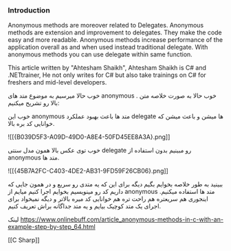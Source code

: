 ### Introduction

Anonymous methods are moreover related to Delegates. Anonymous methods are extension and improvement to delegates. They make the code easy and more readable. Anonymous methods increase performance of the application overall as and when used instead traditional delegate. With anonymous methods you can use delegate within same function.

This article written by "Ahtesham Shaikh", Ahtesham Shaikh is C# and .NETtrainer, He not only writes for C# but also take trainings on C# for freshers and mid-level developers.

خوب حالا میرسیم به موضوع متد های anonymous . خوب حالا به صورت خلاصه متن بالا رو تشریح میکنیم:

خوب این anonymous متد ها باعث بهبود عملکرد delegate ها میشن و باعث میشن که خوانایی کد بره بالا.

![[{B039D5F3-A09D-49D0-A8E4-50FD45EE8A3A}.png]]

خوب توی عکس بالا همون مدل سنتی delegate رو مبینیم بدون استفاده از anonymous متد ها.

![[{45B7A2FC-C403-4DE2-AB31-9FD59F26CB06}.png]]

ببینید به طور خلاصه بخوایم بگیم دیگه برای این که یه متدی رو سریع و در همون جایی که داریم کد رو مینویسیم بخوایم اجرا کنیم میایم از anonymous متد ها استفاده میکنیم. اینجوری هم سریعتره هم راحت تره هم خوانایی کد میره بالاتر و دیگه نمیخواد برای اجرای یک متد کوچیک بیایم و یه متد جداگانه براش تعریف کنیم.

لینک
https://www.onlinebuff.com/article_anonymous-methods-in-c-with-an-example-step-by-step_64.html


[[C Sharp]]

